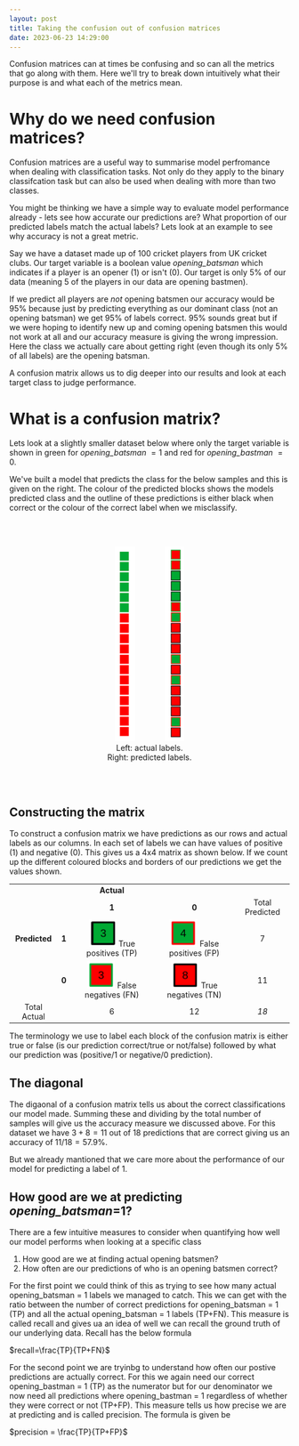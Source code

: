 ```yaml
---
layout: post
title: Taking the confusion out of confusion matrices
date: 2023-06-23 14:29:00
---
```


Confusion matrices can at times be confusing and so can all the metrics that go along with them. Here we'll try to break down intuitively what their purpose is and what each of the metrics mean.


# Why do we need confusion matrices?


Confusion matrices are a useful way to summarise model perfromance when dealing with classification tasks. Not only do they apply to the binary classifcation task but can also be used when dealing with more than two classes.

You might be thinking we have a simple way to evaluate model performance already - lets see how accurate our predictions are? What proportion of our predicted labels match the actual labels? Lets look at an example to see why accuracy is not a great metric.

Say we have a dataset made up of 100 cricket players from UK cricket clubs. Our target variable is a boolean value *opening_batsman*  which indicates if a player is an opener (1) or isn't (0). Our target is only 5% of our data (meaning 5 of the players in our data are opening bastmen).

If we predict all players are *not* opening batsmen our accuracy would be 95% because just by predicting everything as our dominant class (not an opening batsman) we get 95% of labels correct. 95% sounds great but if we were hoping to identify new up and coming opening batsmen this would not work at all and our accuracy measure is giving the wrong impression. Here the class we actually care about getting right (even though its only 5% of all labels) are the opening batsman.

A confusion matrix allows us to dig deeper into our results and look at each target class to judge performance.

# What is a confusion matrix?

Lets look at a slightly smaller dataset below where only the target variable is shown in green for *opening_batsman* $=1$ and red for *opening_bastman* $=0$.

We've built a model that predicts the class for the below samples and this is given on the right. The colour of the predicted blocks shows the models predicted class and the outline of these predictions is either black when correct or the colour of the correct label when we misclassify.

<br /> <br /> 

<div style="text-align: center;">
<img src="../assets/img/labels.png" alt="drawing" style="height:350px;padding-right: 25px;"/>
<img src="../assets/img/predictions.png" alt="drawing" style="height:350px;padding-left: 25px;"/>
     <div class="caption">Left: actual labels.</div>
     <div class="caption">Right: predicted labels.</div>
</div>

<br /> <br /> 


## Constructing the matrix
To construct a confusion matrix we have predictions as our rows and actual labels as our columns. In each set of labels we can have values of positive (1) and negative (0). This gives us a 4x4 matrix as shown below. If we count up the different coloured blocks and borders of our predictions we get the values shown.



|                   |           |           |           |                   |
|:-:                |:-:        |:-:        |:-:        |:-:                |
|                   |           | **Actual**           ||                   |
|                   |           |   **1**   |  **0**    | Total Predicted   |
|  **Predicted**    |  **1**    | <img src="../assets/img/tp.png" alt="drawing" style="width:50px;"/>  True positives (TP)   | <img src="../assets/img/fp.png" alt="drawing" style="width:50px;"/> False positives (FP)       |  7                |
|                   |  **0**    | <img src="../assets/img/fn.png" alt="drawing" style="width:50px;"/> False negatives (FN)     | <img src="../assets/img/tn.png" alt="drawing" style="width:50px;"/>  True negatives (TN)     | 11                |
|  Total Actual     |           | 6         | 12        | *18*              |


The terminology we use to label each block of the confusion matrix is either true or false (is our prediction correct/true or not/false) followed by what our prediction was (positive/1 or negative/0 prediction). 

## The diagonal
The digaonal of a confusion matrix tells us about the correct classifications our model made. Summing these and dividing by the total number of samples will give us the accuracy measure we discussed above. For this dataset we have $3+8=11$ out of 18 predictions that are correct giving us an accuracy of $11/18 = 57.9\%$.  

But we already mantioned that we care more about the performance of our model for predicting a label of 1.


## How good are we at predicting *opening_batsman*=1?

There are a few intuitive measures to consider when quantifying how well our model performs when looking at a specific class

1. How good are we at finding actual opening batsmen?
2. How often are our predictions of who is an opening batsmen correct?

For the first point we could think of this as trying to see how many actual opening_batsman = 1 labels we managed to catch. This we can get with the ratio between the number of correct predictions for opening_batsman = 1  (TP) and all the actual opening_batsman = 1 labels (TP+FN). This measure is called recall and gives ua an idea of well we can recall the ground truth of our underlying data. Recall has the below formula

$recall=\frac{TP}{TP+FN}$

For the second point we are tryinbg to understand how often our postive predictions are actually correct. For this we again need our correct opening_bastman = 1 (TP) as the numerator but for our denominator we now need all predictions where opening_bastman = 1 regardless of whether they were correct or not (TP+FP). This measure tells us how precise we are at predicting and is called precision. The formula is given be

$precision = \frac{TP}{TP+FP}$

